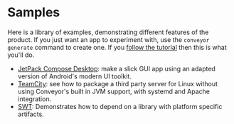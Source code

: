 # Samples

Here is a library of examples, demonstrating different features of the product. If you just want an app to experiment with, use the `conveyor generate` command to create one. If you [follow the tutorial](../tutorial.md) then this is what you'll do.

* [JetPack Compose Desktop](jetpack-compose-desktop.md): make a slick GUI app using an adapted version of Android's modern UI toolkit.
* [TeamCity](teamcity.md): see how to package a third party server for Linux without using Conveyor's built in JVM support, with systemd and Apache integration.
* [SWT](swt.md): Demonstrates how to depend on a library with platform specific artifacts.
